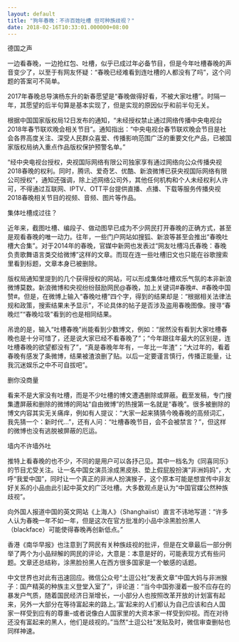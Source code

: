 ```yaml
---
layout: default
title: "狗年春晚：不许百姓吐槽 但可种族歧视？"
date: 2018-02-16T10:33:01.000000+08:00
---
```


德国之声

一边看春晚，一边抢红包、吐槽，似乎已成过年必备节目，但是今年吐槽春晚的声音变少了，以至于有网友怀疑：“春晚已经难看到连吐槽的人都没有了吗”，这个问题的答案可不简单。

2017年春晚总导演杨东升的新春愿望是“春晚做得好看，不被大家吐槽”。时隔一年，其愿望的后半句算是基本实现了，但是实现的原因似乎和前半句无关。

根据中国国家版权局12日发布的通知，“未经授权禁止通过网络传播中央电视台2018年春节联欢晚会相关节目”。通知指出：“中央电视台春节联欢晚会节目是社会各界高度关注、深受人民群众喜爱、传播影响范围广泛的重要文化产品，已被国家版权局纳入重点作品版权保护预警名单。”

“经中央电视台授权，央视国际网络有限公司独家享有通过网络向公众传播央视2018春晚的权利。同时，腾讯、爱奇艺、优酷、新浪微博已获央视国际网络有限公司授权”，通知还强调，除上述网络公司外，其他任何机构和个人未经权利人许可，不得通过互联网、IPTV、OTT平台提供直播、点播、下载等服务传播央视2018春晚相关节目的视频、音频、图片等作品。

集体吐槽成过往？

近年来，截图吐槽、编段子、做动图早已成为不少网民打开春晚的正确方式，甚至是观看春晚的唯一动力。往年，一些门户网站如搜狐、新浪等甚至会推出“春晚吐槽大合集”。对于2014年的春晚，官媒中新网也发表过“网友吐槽冯氏春晚：春晚负责歌舞语言类交给微博”这样的文章。而现在连一些吐槽旧文也只能在谷歌搜索里看到标题，文章本身已被删除。

版权局通知里提到的几个获得授权的网站，可以形成集体吐槽欢乐气氛的本非新浪微博莫数。新浪微博和央视纷纷鼓励网民@春晚，加上关键词#春晚#、#春晚中国赞#。但是，在微博上输入“春晚吐槽”四个字，得到的结果却是：“根据相关法律法规和政策，搜索结果未予显示”，不论具体的帖子是否涉及盗用春晚图像。搜寻“春晚烂”“春晚垃圾”看到的也是相同结果。

吊诡的是，输入“吐槽春晚”尚能看到少数博文，例如：“居然没有看到大家吐槽春晚也是十分可惜了，还是说大家已经不看春晚了”；“今年跟往年最大的区别是，连吐槽春晚的欲望都没有了”，“真是春晚年年有，一年比一年渣”；“大过年的，看着春晚有感发了条微博，结果被渣浪删了贴。以后一定要谨言慎行，传播正能量，让我沉迷娱乐之中不可自拔吧”。

删你没商量

看来不是大家没有吐槽，而是不少吐槽的博文遭遇删除或屏蔽。截至发稿，专门搜集遭屏蔽和删除的微博的网站“自由微博”的热搜第一名就是“春晚”。很多被删除的博文内容其实无关痛痒，例如有人提议：“大家一起来猜猜今晚春晚的高频词汇，我先猜一个：新时代…”，还有人问：“吐槽春晚节目，会不会被禁言？”，但这样的微博也没有逃脱被屏蔽的厄运。

墙内不许墙外吐

推特上看春晚的也不少，不同的是用户可以各抒己见。其中一档名为《同喜同乐》的节目尤受关注。让一名中国女演员涂成黑皮肤、垫上假屁股扮演“非洲妈妈”，大呼“我爱中国”，同时让一个真正的非洲人扮演猴子，这个原本可能是想宣传中非友好关系的小品由此引起中英文的广泛吐槽。大多数观点是认为“中国官媒公然种族歧视”。

向外国人报道中国的英文网站《上海人》（Shanghaiist）直言不讳地写道：“许多人认为春晚一年不如一年，但是这次在官方批准的小品中涂黑脸扮黑人（blackface）可能使得春晚再创新低点。”

香港《南华早报》也注意到了网民有关种族歧视的批评，但是在文章最后一部分例举了两个为小品辩解的网民的评论，大意是：本意是好的，可能表现方式有些问题。文章还总结称，涂黑脸扮黑人在西方很多国家是一个敏感的话题。

中文世界也对此有迅速回应。微信公众号“土逗公社”发表文章“中国大妈与非洲猴子：国产精英的种族主义登堂入室了”，评论道：“当今中国弥漫着一股不应存在的暴发户气质，随着国民经济日渐增长，一小部分人也按照改革开放的计划富有起来，另外一大部分在等待富起来的路上。’富’起来的人们都认为自己应该和白人国家一样受到应有的尊重–或者说像白人国家里的大资本家一样受到仰视。而在对待还没有富起来的黑人，他们是歧视的。”当然“土逗公社”发贴及时，微信审查删帖也同样神速。

